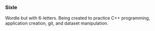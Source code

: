 ### Sixle
Wordle but with 6-letters. Being created to practice C++ programming, application creation, git, and dataset manipulation.
